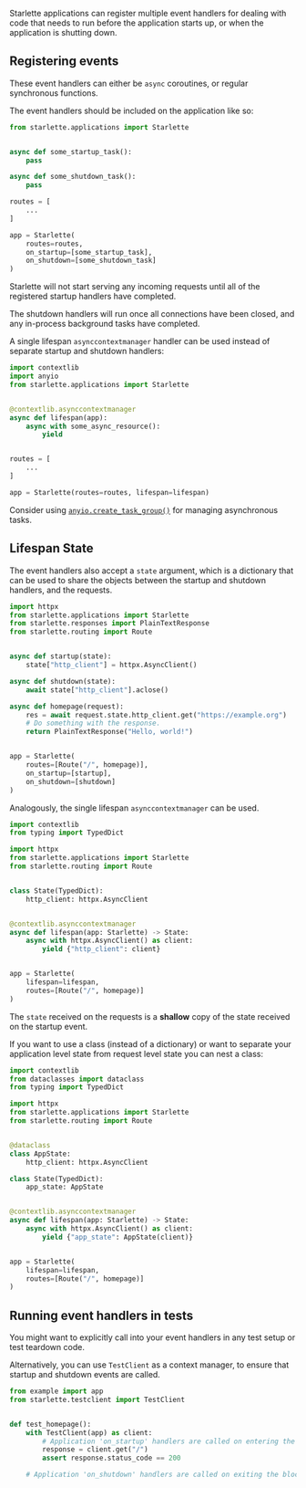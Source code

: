 
Starlette applications can register multiple event handlers for dealing with
code that needs to run before the application starts up, or when the application
is shutting down.

## Registering events

These event handlers can either be `async` coroutines, or regular synchronous
functions.

The event handlers should be included on the application like so:

```python
from starlette.applications import Starlette


async def some_startup_task():
    pass

async def some_shutdown_task():
    pass

routes = [
    ...
]

app = Starlette(
    routes=routes,
    on_startup=[some_startup_task],
    on_shutdown=[some_shutdown_task]
)
```

Starlette will not start serving any incoming requests until all of the
registered startup handlers have completed.

The shutdown handlers will run once all connections have been closed, and
any in-process background tasks have completed.

A single lifespan `asynccontextmanager` handler can be used instead of
separate startup and shutdown handlers:

```python
import contextlib
import anyio
from starlette.applications import Starlette


@contextlib.asynccontextmanager
async def lifespan(app):
    async with some_async_resource():
        yield


routes = [
    ...
]

app = Starlette(routes=routes, lifespan=lifespan)
```

Consider using [`anyio.create_task_group()`](https://anyio.readthedocs.io/en/stable/tasks.html)
for managing asynchronous tasks.

## Lifespan State

The event handlers also accept a `state` argument, which is a dictionary
that can be used to share the objects between the startup and shutdown handlers,
and the requests.

```python
import httpx
from starlette.applications import Starlette
from starlette.responses import PlainTextResponse
from starlette.routing import Route


async def startup(state):
    state["http_client"] = httpx.AsyncClient()

async def shutdown(state):
    await state["http_client"].aclose()

async def homepage(request):
    res = await request.state.http_client.get("https://example.org")
    # Do something with the response.
    return PlainTextResponse("Hello, world!")


app = Starlette(
    routes=[Route("/", homepage)],
    on_startup=[startup],
    on_shutdown=[shutdown]
)
```

Analogously, the single lifespan `asynccontextmanager` can be used.

```python
import contextlib
from typing import TypedDict

import httpx
from starlette.applications import Starlette
from starlette.routing import Route


class State(TypedDict):
    http_client: httpx.AsyncClient


@contextlib.asynccontextmanager
async def lifespan(app: Starlette) -> State:
    async with httpx.AsyncClient() as client:
        yield {"http_client": client}


app = Starlette(
    lifespan=lifespan,
    routes=[Route("/", homepage)]
)
```

The `state` received on the requests is a **shallow** copy of the state received on the
startup event.

If you want to use a class (instead of a dictionary) or want to separate your application
level state from request level state you can nest a class:

```python
import contextlib
from dataclasses import dataclass
from typing import TypedDict

import httpx
from starlette.applications import Starlette
from starlette.routing import Route


@dataclass
class AppState:
    http_client: httpx.AsyncClient

class State(TypedDict):
    app_state: AppState


@contextlib.asynccontextmanager
async def lifespan(app: Starlette) -> State:
    async with httpx.AsyncClient() as client:
        yield {"app_state": AppState(client)}


app = Starlette(
    lifespan=lifespan,
    routes=[Route("/", homepage)]
)
```

## Running event handlers in tests

You might want to explicitly call into your event handlers in any test setup
or test teardown code.

Alternatively, you can use `TestClient` as a context manager, to ensure that
startup and shutdown events are called.

```python
from example import app
from starlette.testclient import TestClient


def test_homepage():
    with TestClient(app) as client:
        # Application 'on_startup' handlers are called on entering the block.
        response = client.get("/")
        assert response.status_code == 200

    # Application 'on_shutdown' handlers are called on exiting the block.
```
